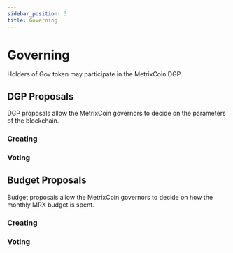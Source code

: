 ```yaml
---
sidebar_position: 3
title: Governing
---
```


# Governing

Holders of Gov token may participate in the MetrixCoin DGP.

## DGP Proposals

DGP proposals allow the MetrixCoin governors to decide on the parameters of the blockchain.

### Creating

### Voting

## Budget Proposals

Budget proposals allow the MetrixCoin governors to decide on how the monthly MRX budget is spent.

### Creating

### Voting
